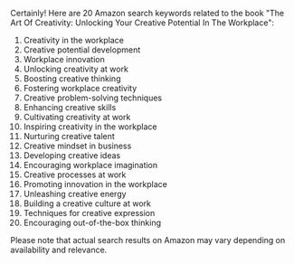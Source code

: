 Certainly! Here are 20 Amazon search keywords related to the book "The Art Of Creativity: Unlocking Your Creative Potential In The Workplace":

1. Creativity in the workplace
2. Creative potential development
3. Workplace innovation
4. Unlocking creativity at work
5. Boosting creative thinking
6. Fostering workplace creativity
7. Creative problem-solving techniques
8. Enhancing creative skills
9. Cultivating creativity at work
10. Inspiring creativity in the workplace
11. Nurturing creative talent
12. Creative mindset in business
13. Developing creative ideas
14. Encouraging workplace imagination
15. Creative processes at work
16. Promoting innovation in the workplace
17. Unleashing creative energy
18. Building a creative culture at work
19. Techniques for creative expression
20. Encouraging out-of-the-box thinking

Please note that actual search results on Amazon may vary depending on availability and relevance.
